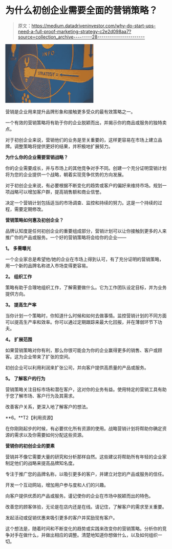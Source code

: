 # 为什么初创企业需要全面的营销策略？

> 原文：<https://medium.datadriveninvestor.com/why-do-start-ups-need-a-full-proof-marketing-strategy-c2e2d098aa7?source=collection_archive---------28----------------------->

![](img/ef3816105aa6ef4a7a50ad535c7ffecd.png)

营销是企业用来提升品牌形象和接触更多受众的最有效策略之一。

一个有效的营销策略将有助于你的企业脱颖而出，并揭示你的商品或服务的独特卖点。

对于初创企业来说，营销他们的业务是至关重要的，这样更容易在市场上建立品牌。调整策略将提供更好的结果，并积极地扩展努力。

**为什么你的企业需要营销战略？**

你的企业需要成长，并与市场上的其他竞争对手不同。创建一个充分证明营销计划将为您的企业提供一个战略，朝着实现竞争优势的方向发展。

对于初创企业来说，有必要根据不断变化的趋势或客户的偏好来维持市场。规划一项战略可以增加客户群，提高销售额和商业信誉。

决定一个营销计划包括适当的市场调查、监控和持续的努力。这是一个持续的过程，需要定期修改。

**营销策略如何惠及初创企业？**

品牌认知度是任何初创企业的重要组成部分，营销计划可以让你接触到更多的人来推广你的产品或服务。一个好的营销策略将会给你的企业——

**1。** **多需曝光**

一个企业家总是希望他/她的企业在市场上得到认可，有了充分证明的营销策略，用一个新的品牌名称进入市场变得更容易。

**2。** **组织工作**

策略有助于合理地组织工作，了解需要做什么。它为工作团队设定目标，并为业务提供方向。

**3。** **提高生产率**

当你计划一个策略时，你知道什么时候和如何去做事情。监控营销计划的不同方面可以提高生产率和效率。你可以通过定期跟踪来最大化回报，并在薄弱环节下功夫。

**4。** **扩展范围**

如果营销策略对你有利，那么你很可能会为你的企业赢得更多的销售、客户或顾客。这为企业带来了扩张的空间。

初创企业可以利用利润来扩张公司，并向客户提供高质量的产品或服务。

**5。** **了解客户的行为**

营销策略关注目标市场和潜在客户，这对你的业务有益。使用特定的营销工具有助于您了解市场、客户行为及其需求。

改善客户关系，更深入地了解客户的想法。

**6。**T2【利用资源】

在你刚刚起步的时候，有必要优化所有资源的使用。战略营销计划将帮助你确定资源的需求以及你需要如何分配这些资源。

**营销你的初创企业的要素**

营销并不像它需要大量的研究和分析那样自然。这些建议将帮助所有年轻的企业家制定他们的战略来提高品牌知名度。

专注于推广您的品牌名称，以吸引更多的客户，并建立对您的产品或服务的信任。

开发一个互动网站，增加用户参与度和人们的兴趣。

向客户提供优质的产品或服务。谨记使你的企业在市场中脱颖而出的特色。

改善您的顾客体验，无论是在店内还是在线。请记住，了解客户的需求至关重要。

发起活动或促销优惠来吸引更多的客户并奖励现有客户。

这个想法是，随着时间和不断变化的趋势或实践来改变你的营销策略。分析你的竞争对手在做什么，并做出相应的调整。清楚地知道你想做什么，以及如何组织一切。